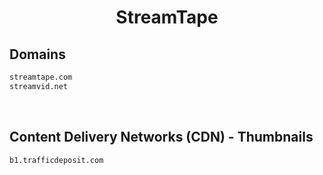 


<h1 align="center">StreamTape</h1>  


## Domains


```html
streamtape.com
streamvid.net
```  

<br>

## Content Delivery Networks (CDN) - Thumbnails


```html
b1.trafficdeposit.com
```  

<br>
